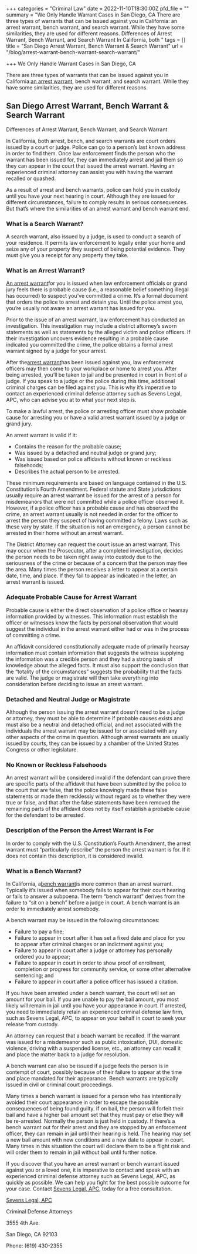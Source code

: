 +++
categories = "Criminal Law"
date = 2022-11-10T18:30:00Z
pfd_file = ""
summary = "We Only Handle Warrant Cases in San Diego, CA There are three types of warrants that can be issued against you in California: an arrest warrant, bench warrant, and search warrant. While they have some similarities, they are used for different reasons. Differences of Arrest Warrant, Bench Warrant, and Search Warrant   In California, both "
tags = []
title = "San Diego Arrest Warrant, Bench Warrant & Search Warrant"
url = "/blog/arrest-warrant-bench-warrant-search-warrant/"

+++
We Only Handle Warrant Cases in San Diego, CA

There are three types of warrants that can be issued against you in California:[an arrest warrant](https://www.sevenslegal.com/), bench warrant, and search warrant. While they have some similarities, they are used for different reasons.

## San Diego Arrest Warrant, Bench Warrant & Search Warrant

Differences of Arrest Warrant, Bench Warrant, and Search Warrant

In California, both arrest, bench, and search warrants are court orders issued by a court or judge. Police can go to a person’s last known address in order to find them. Once law enforcement finds the person who the warrant has been issued for, they can immediately arrest and jail them so they can appear in the court that issued the arrest warrant. Having an experienced criminal attorney can assist you with having the warrant recalled or quashed.

As a result of arrest and bench warrants, police can hold you in custody until you have your next hearing in court. Although they are issued for different circumstances, failure to comply results in serious consequences. But that’s where the similarities of an arrest warrant and bench warrant end.

### What is a Search Warrant?

A search warrant, also issued by a judge, is used to conduct a search of your residence. It permits law enforcement to legally enter your home and seize any of your property they suspect of being potential evidence. They must give you a receipt for any property they take.

### What is an Arrest Warrant?

[An arrest warrant](https://www.sevenslegal.com/)for you is issued when law enforcement officials or grand jury feels there is probable cause (i.e., a reasonable belief something illegal has occurred) to suspect you’ve committed a crime. It’s a formal document that orders the police to arrest and detain you. Until the police arrest you, you’re usually not aware an arrest warrant has issued for you.

Prior to the issue of an arrest warrant, law enforcement has conducted an investigation. This investigation may include a district attorney’s sworn statements as well as statements by the alleged victim and police officers. If their investigation uncovers evidence resulting in a probable cause indicated you committed the crime, the police obtains a formal arrest warrant signed by a judge for your arrest.

After the[arrest warrant](https://www.sevenslegal.com/)has been issued against you, law enforcement officers may then come to your workplace or home to arrest you. After being arrested, you’ll be taken to jail and be presented in court in front of a judge. If you speak to a judge or the police during this time, additional criminal charges can be filed against you. This is why it’s imperative to contact an experienced criminal defense attorney such as Sevens Legal, APC, who can advise you at to what your next step is.

To make a lawful arrest, the police or arresting officer must show probable cause for arresting you or have a valid arrest warrant issued by a judge or grand jury.

An arrest warrant is valid if it:

* Contains the reason for the probable cause;
* Was issued by a detached and neutral judge or grand jury;
* Was issued based on police affidavits without known or reckless falsehoods;
* Describes the actual person to be arrested.

These minimum requirements are based on language contained in the U.S. Constitution’s Fourth Amendment. Federal statute and State jurisdictions usually require an arrest warrant be issued for the arrest of a person for misdemeanors that were not committed while a police officer observed it. However, if a police officer has a probable cause and has observed the crime, an arrest warrant usually is not needed in order for the officer to arrest the person they suspect of having committed a felony. Laws such as these vary by state. If the situation is not an emergency, a person cannot be arrested in their home without an arrest warrant.

The District Attorney can request the court issue an arrest warrant. This may occur when the Prosecutor, after a completed investigation, decides the person needs to be taken right away into custody due to the seriousness of the crime or because of a concern that the person may flee the area. Many times the person receives a letter to appear at a certain date, time, and place. If they fail to appear as indicated in the letter, an arrest warrant is issued.

### Adequate Probable Cause for Arrest Warrant

Probable cause is either the direct observation of a police office or hearsay information provided by witnesses. This information must establish the officer or witnesses know the facts by personal observation that would suggest the individual in the arrest warrant either had or was in the process of committing a crime.

An affidavit considered constitutionally adequate made of primarily hearsay information must contain information that suggests the witness supplying the information was a credible person and they had a strong basis of knowledge about the alleged facts. It must also support the conclusion that the “totality of the circumstances” suggests the probability that the facts are valid. The judge or magistrate will then take everything into consideration before deciding to issue an arrest warrant.

### Detached and Neutral Judge or Magistrate

Although the person issuing the arrest warrant doesn’t need to be a judge or attorney, they must be able to determine if probable causes exists and must also be a neutral and detached official, and not associated with the individuals the arrest warrant may be issued for or associated with any other aspects of the crime in question. Although arrest warrants are usually issued by courts, they can be issued by a chamber of the United States Congress or other legislature.

### No Known or Reckless Falsehoods

An arrest warrant will be considered invalid if the defendant can prove there are specific parts of the affidavit that have been submitted by the police to the court that are false, that the police knowingly made these false statements or made them recklessly without regard as to whether they were true or false, and that after the false statements have been removed the remaining parts of the affidavit does not by itself establish a probable cause for the defendant to be arrested.

### Description of the Person the Arrest Warrant is For

In order to comply with the U.S. Constitution’s Fourth Amendment, the arrest warrant must “particularly describe” the person the arrest warrant is for. If it does not contain this description, it is considered invalid.

### What is a Bench Warrant?

In California, a[bench warrant](https://www.sevenslegal.com/)is more common than an arrest warrant. Typically it’s issued when somebody fails to appear for their court hearing or fails to answer a subpoena. The term “bench warrant” derives from the failure to “sit on a bench” before a judge in court. A bench warrant is an order to immediately arrest somebody.

A bench warrant may be issued in the following circumstances:

* Failure to pay a fine;
* Failure to appear in court after it has set a fixed date and place for you to appear after criminal charges or an indictment against you;
* Failure to appear in court after a judge or attorney has personally ordered you to appear;
* Failure to appear in court in order to show proof of enrollment, completion or progress for community service, or some other alternative sentencing; and
* Failure to appear in court after a police officer has issued a citation.

If you have been arrested under a bench warrant, the court will set an amount for your bail. If you are unable to pay the bail amount, you most likely will remain in jail until you have your appearance in court. If arrested, you need to immediately retain an experienced criminal defense law firm, such as Sevens Legal, APC, to appear on your behalf in court to seek your release from custody.

An attorney can request that a beach warrant be recalled. If the warrant was issued for a misdemeanor such as public intoxication, DUI, domestic violence, driving with a suspended license, etc., an attorney can recall it and place the matter back to a judge for resolution.

A bench warrant can also be issued if a judge feels the person is in contempt of court, possibly because of their failure to appear at the time and place mandated for their appearance. Bench warrants are typically issued in civil or criminal court proceedings.

Many times a bench warrant is issued for a person who has intentionally avoided their court appearance in order to escape the possible consequences of being found guilty. If on bail, the person will forfeit their bail and have a higher bail amount set that they must pay or else they will be re-arrested. Normally the person is just held in custody. If there’s a bench warrant out for their arrest and they are stopped by an enforcement officer, they can remain in jail until their hearing is held. The hearing may set a new bail amount with new conditions and a new date to appear in court. Many times in this situation the court will declare them to be a flight risk and will order them to remain in jail without bail until further notice.

If you discover that you have an arrest warrant or bench warrant issued against you or a loved one, it is imperative to contact and speak with an experienced criminal defense attorney such as Sevens Legal, APC, as quickly as possible. We can help you fight for the best possible outcome for your case. Contact [Sevens Legal, APC](https://www.sevenslegal.com/ "Sevens Legal, APC"), today for a free consultation.

[Sevens Legal, APC](https://www.sevenslegal.com/ "Sevens Legal, APC")

Criminal Defense Attorneys

3555 4th Ave.

San Diego, CA 92103

Phone: (619) 430-2355